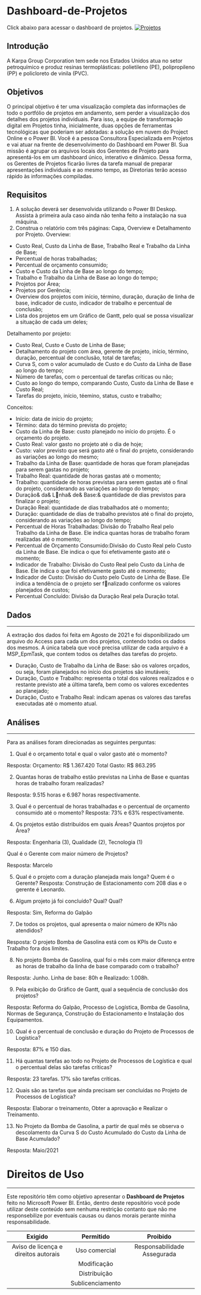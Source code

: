 # Dashboard-de-Projetos
Click abaixo para acessar o dashboard de projetos.
[![Projetos](https://i.imgur.com/RNH2BYa.png)](https://app.powerbi.com/view?r=eyJrIjoiZGM2NzMxZjEtMTFjOC00ZDI1LTk2YzgtNGU4MTBhOWE0MzFmIiwidCI6IjJlMDg2ODMxLTlkNTAtNDA4Zi04MWMzLTM5Zjc0OTZmYzNmNiJ9)

## Introdução
A Karpa Group Corporation tem sede nos Estados Unidos atua no setor petroquímico e produz resinas
termoplásticas: polietileno (PE), polipropileno (PP) e policloreto de vinila (PVC). 

## Objetivos
O principal objetivo é ter uma visualização completa das informações de todo o portfólio de projetos em andamento, sem perder a visualização dos detalhes dos projetos individuais. Para isso, a equipe de transformação digital em Projetos tinha, inicialmente, duas opções de ferramentas tecnológicas que poderiam ser adotadas: a solução em nuvem do Project Online e o Power BI.
Você é a pessoa Consultora Especializada em Projetos e vai atuar na frente de desenvolvimento do Dashboard em Power BI. Sua missão é agrupar os arquivos locais dos Gerentes de Projeto para apresentá-los em um dashboard único, interativo e dinâmico. Dessa forma, os Gerentes de Projetos ficarão livres da tarefa manual de preparar apresentações individuais e ao mesmo tempo, as Diretorias terão acesso rápido às informações compiladas.

## Requisitos
1. A solução deverá ser desenvolvida utilizando o Power BI Deskop. Assista à primeira aula caso ainda não tenha feito a instalação na sua máquina.
2. Construa o relatório com três páginas: Capa, Overview e Detalhamento por Projeto.
Overview:
- Custo Real, Custo da Linha de Base, Trabalho Real e Trabalho da Linha de Base;
- Percentual de horas trabalhadas;
- Percentual de orçamento consumido;
- Custo e Custo da Linha de Base ao longo do tempo;
- Trabalho e Trabalho da Linha de Base ao longo do tempo;
- Projetos por Área;
- Projetos por Gerência;
- Overview dos projetos com início, término, duração, duração de linha de base, indicador de custo, indicador de trabalho e percentual de conclusão;
- Lista dos projetos em um Gráfico de Gantt, pelo qual se possa visualizar a situação de cada um deles;

Detalhamento por projeto:

- Custo Real, Custo e Custo de Linha de Base;
- Detalhamento do projeto com área, gerente de projeto, início, término, duração, percentual de 
conclusão, total de tarefas;
- Curva S, com o valor acumulado de Custo e do Custo da Linha de Base ao longo do tempo;
- Número de tarefas, com o percentual de tarefas críticas ou não;
- Custo ao longo do tempo, comparando Custo, Custo da Linha de Base e Custo Real;
- Tarefas do projeto, início, téemino, status, custo e trabalho;

Conceitos:

- Início: data de início do projeto;
- Término: data do término prevista do projeto;
- Custo da Linha de Base: custo planejado no início do projeto. É o orçamento do projeto.
- Custo Real: valor gasto no projeto até o dia de hoje;
- Custo: valor previsto que será gasto até o final do projeto, considerando as variações ao longo do mesmo;
- Trabalho da Linha de Base: quantidade de horas que foram planejadas para serem gastas no projeto;
- Trabalho Real: quantidade de horas gastas até o momento;
- Trabalho: quantidade de horas previstas para serem gastas até o final do projeto, considerando as variações ao longo do tempo;
- Duração& da& Lnha& de& Base:& quantidade de dias previstos para finalizar o projeto;
- Duração Real: quantidade de dias trabalhados até o momento;
- Duração: quantidade de dias de trabalho previstos até o final do projeto, considerando as variações ao longo do tempo;
- Percentual de Horas Trabalhadas: Divisão do Trabalho Real pelo Trabalho da Linha de Base. Ele indica quantas horas de trabalho foram realizadas até o momento;
- Percentual de Orçamento Consumido:Divisão do Custo Real pelo Custo da Linha de Base. Ele indica o que foi efetivamente gasto até o momento;
- Indicador de Trabalho: Divisão do Custo Real pelo Custo da Linha de Base. Ele indica o que foi efetivamente gasto até o momento;
- Indicador de Custo: Divisão do Custo pelo Custo de Linha de Base. Ele indica a tendência de o projeto ser fnalizado conforme os valores planejados de custos;
- Percentual Concluído: Divisão da Duração Real pela Duração total.

## Dados
***
A extração dos dados foi feita em Agosto de 2021 e foi disponibilizado um arquivo do Access para cada um dos projetos, contendo todos os dados dos mesmos. A única tabela que você precisa utilizar de cada arquivo é a MSP_EpmTask, que contem todos os detalhes das tarefas do projeto.
- Duração, Custo de Trabalho da Linha de Base: são os valores orçados, ou seja, foram planejados no início dos projetos são imutáveis;
- Duração, Custo e Trabalho: representa o total dos valores realizados e o restante previsto até a última tarefa, bem como os valores excedentes ao planejado;
- Duração, Custo e Trabalho Real: indicam apenas os valores das tarefas executadas até o momento atual.

## Análises
***
Para as análises foram direcionadas as seguintes perguntas:

1. Qual é o orçamento total e qual o valor gasto até o momento?

Resposta: 
Orçamento: R$ 1.367.420
Total Gasto: R$ 863.295

2. Quantas horas de trabalho estão previstas na Linha de Base e quantas horas de trabalho foram realizadas?

Resposta: 9.515 horas e 6.987 horas respectivamente.

3. Qual é o percentual de horas trabalhadas e o percentual de orçamento consumido até o momento? 
Resposta: 73% e 63% respectivamente.

4. Os projetos estão distribuídos em quais Áreas? Quantos projetos por Área?

Resposta: Engenharia (3), Qualidade (2), Tecnologia (1)

 Qual é o Gerente com maior número de Projetos?

Resposta: Marcelo

5. Qual é o projeto com a duração planejada mais longa?  Quem é o Gerente?
Resposta: Construção de Estacionamento com 208 dias e o gerente é Leonardo.

6. Algum projeto já foi concluído? Qual? Qual?

Resposta: Sim, Reforma do Galpão

7. De todos os projetos, qual apresenta o maior número de KPIs não atendidos?

Resposta: O projeto Bomba de Gasolina está com os KPIs de Custo e Trabalho fora dos limites.

8. No projeto Bomba de Gasolina, qual foi o mês com maior diferença entre as horas de trabalho da linha de base comparado com o trabalho?

Resposta: Junho. Linha de base: 80h e Realizado: 1.008h.

9. Pela exibição do Gráfico de Gantt, qual a sequência de conclusão dos projetos? 

Resposta: Reforma do Galpão, Processo de Logística, Bomba de Gasolina, Normas de Segurança, Construção do Estacionamento e Instalação dos Equipamentos.

10. Qual é o percentual de conclusão e duração do Projeto de Processos de Logística? 

Resposta: 87% e 150 dias.

11. Há quantas tarefas ao todo no Projeto de Processos de Logística e qual o percentual delas são tarefas críticas? 

Resposta: 23 tarefas. 17% são tarefas críticas.

12. Quais são as tarefas que ainda precisam ser concluídas no Projeto de Processos de Logística? 

Resposta: Elaborar o treinamento, Obter a aprovação e 
Realizar o Treinamento.

13. No Projeto da Bomba de Gasolina, a partir de qual mês se observa o descolamento da Curva S do Custo Acumulado do Custo da Linha de Base Acumulado?

Resposta: Maio/2021

# Direitos de Uso
***
Este repositório têm como objetivo apresentar o **Dashboard de Projetos** feito no Microsoft Power BI. Então, dentro deste repositório você pode utilizar deste conteúdo sem nenhuma restrição contanto que não me responsebilize por eventuais causas ou danos morais perante minha responsabilidade.	

Exigido | Permitido | Proibido
:---: | :---: | :---:
Aviso de licença e direitos autorais | Uso comercial | Responsabilidade Assegurada
 || Modificação ||	
 || Distribuição ||	
 || Sublicenciamento || 



